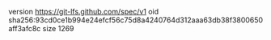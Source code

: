version https://git-lfs.github.com/spec/v1
oid sha256:93cd0ce1b994e24efcf56c75d8a4240764d312aaa63db38f3800650aff3afc8c
size 1269

